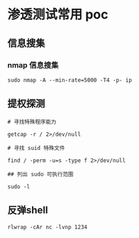 # 渗透测试常用 poc

<!-- truncate -->

## 信息搜集

### nmap 信息搜集

```shell
sudo nmap -A --min-rate=5000 -T4 -p- ip
```

## 提权探测

```shell
# 寻找特殊程序能力

getcap -r / 2>/dev/null

# 寻找 suid 特殊文件

find / -perm -u=s -type f 2>/dev/null

## 列出 sudo 可执行范围

sudo -l
```

## 反弹shell

```shell
rlwrap -cAr nc -lvnp 1234
```
